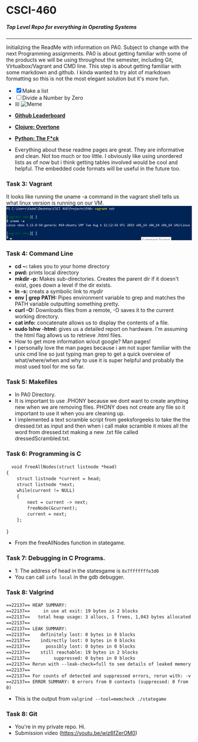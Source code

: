 # CSCI-460
##### Top Level Repo for everything in Operating Systems
----
Initializing the ReadMe with information on PA0. Subject to change with the next Programming assignments. PA0 is about getting familiar with some of the products we will be using throughout the semester, including Git, Virtualbox/Vagrant and CMD line. This step is about getting familiar with some markdown and github. I kinda wanted to try alot of markdown formatting so this is not the most elegant solution but it's more fun.
- [x] Make a list
- [ ] Divide a Number by Zero
- [x] <img src="https://i.kym-cdn.com/entries/icons/facebook/000/028/207/Screen_Shot_2019-01-17_at_4.22.43_PM.jpg" alt="Meme" width="180"/>

* [**Github Leaderboard**](https://github.com/EvanLi/Github-Ranking/blob/master/README.md)

* [**Clojure: Overtone**](https://github.com/overtone/overtone)

* [__Python: The F*ck__](https://github.com/nvbn/thefuck)
*  Everything about these readme pages are great. They are informative and clean. Not too much or too little. I obviously like using unordered lists as of now but i think getting tables involved would be cool and helpful. The embedded code formats will be useful in the future too.

### Task 3: Vagrant
It looks like running the uname -a command in the vagrant shell tells us what linux version is running on our VM.
![Uname CMD](Vagrant_Uname.png)

### Task 4: Command Line
* __cd ~:__ takes you to your home directory
* __pwd:__ prints local directory
* __mkdir -p:__ Makes sub-directories. Creates the parent dir if it doesn't exist, goes down a level if the dir exists.
* __ln -s:__ creats a symbolic link to _mydir_
* __env | grep PATH:__ Pipes environment variable to grep and matches the PATH variable outputting something pretty.
* __curl -O:__ Downloads files from a remote, -O saves it to the current working directory.
* __cat info:__ concatenate allows us to display the contents of a file.
* __sudo lshw -html:__ gives us a detailed report on hardware. I'm assuming the html flag allows us to retrieve .html files.
* How to get more information w/out google? Man pages!
* I personally love the man pages because i am not super familiar with the unix cmd line so just typing man grep to get a quick overview of what/where/when and why to use it is super helpful and probably the most used tool for me so far.


### Task 5: Makefiles
* In PA0 Directory.
* It is important to use .PHONY because we dont want to create anything new when we are removing files. PHONY does not create any file so it important to use it when you are cleaning up.
* I implemented a text scramble script from geeksforgeeks to take the the dressed.txt as input and then when i call make scramble it mixes all the word from dressed.txt making a new .txt file called dressedScrambled.txt.

### Task 6: Programming is C
```
  void freeAllNodes(struct listnode *head)
{
    struct listnode *current = head;
    struct listnode *next;
    while(current != NULL)
    {
        next = current -> next;
        freeNode(&current);
        current = next;
    };
    
}
```

* From the freeAllNodes function in stategame. 

### Task 7: Debugging in C Programs.
* 1: The address of head in the statesgame is ```0x7fffffffe3d0```
* You can call ```info local``` in the gdb debugger.

### Task 8: Valgrind
```
==22137== HEAP SUMMARY:
==22137==     in use at exit: 19 bytes in 2 blocks
==22137==   total heap usage: 3 allocs, 1 frees, 1,043 bytes allocated
==22137==
==22137== LEAK SUMMARY:
==22137==    definitely lost: 0 bytes in 0 blocks
==22137==    indirectly lost: 0 bytes in 0 blocks
==22137==      possibly lost: 0 bytes in 0 blocks
==22137==    still reachable: 19 bytes in 2 blocks
==22137==         suppressed: 0 bytes in 0 blocks
==22137== Rerun with --leak-check=full to see details of leaked memory
==22137==
==22137== For counts of detected and suppressed errors, rerun with: -v
==22137== ERROR SUMMARY: 0 errors from 0 contexts (suppressed: 0 from 0)
```
* This is the output from ```valgrind --tool=memcheck ./stategame```

### Task 8: Git
* You're in my private repo. Hi.
* Submission video (https://youtu.be/wiz6fZerOM0)

